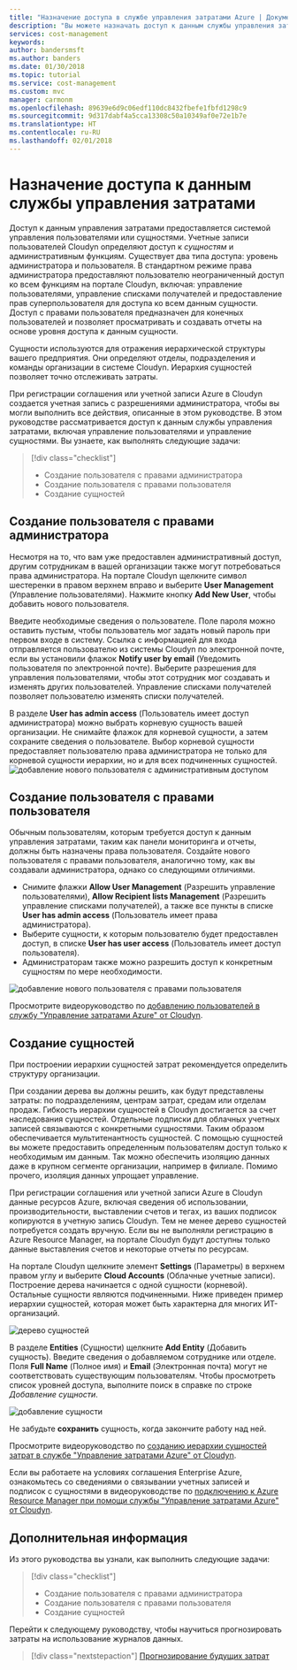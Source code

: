 ```yaml
---
title: "Назначение доступа в службе управления затратами Azure | Документы Майкрософт"
description: "Вы можете назначать доступ к данным службы управления затратами с помощью учетных записей пользователей, определяя уровни доступа к сущностям."
services: cost-management
keywords: 
author: bandersmsft
ms.author: banders
ms.date: 01/30/2018
ms.topic: tutorial
ms.service: cost-management
ms.custom: mvc
manager: carmonm
ms.openlocfilehash: 89639e6d9c06edf110dc8432fbefe1fbfd1298c9
ms.sourcegitcommit: 9d317dabf4a5cca13308c50a10349af0e72e1b7e
ms.translationtype: HT
ms.contentlocale: ru-RU
ms.lasthandoff: 02/01/2018
---
```

# <a name="assign-access-to-cost-management-data"></a>Назначение доступа к данным службы управления затратами

Доступ к данным управления затратами предоставляется системой управления пользователями или сущностями. Учетные записи пользователей Cloudyn определяют доступ к *сущностям* и административным функциям. Существует два типа доступа: уровень администратора и пользователя. В стандартном режиме права администратора предоставляют пользователю неограниченный доступ ко всем функциям на портале Cloudyn, включая: управление пользователями, управление списками получателей и предоставление прав суперпользователя для доступа ко всем данным сущности. Доступ с правами пользователя предназначен для конечных пользователей и позволяет просматривать и создавать отчеты на основе уровня доступа к данным сущности.

Сущности используются для отражения иерархической структуры вашего предприятия. Они определяют отделы, подразделения и команды организации в системе Cloudyn. Иерархия сущностей позволяет точно отслеживать затраты.

При регистрации соглашения или учетной записи Azure в Cloudyn создается учетная запись с разрешениями администратора, чтобы вы могли выполнить все действия, описанные в этом руководстве. В этом руководстве рассматривается доступ к данным службы управления затратами, включая управление пользователями и управление сущностями. Вы узнаете, как выполнять следующие задачи:

> [!div class="checklist"]
> * Создание пользователя с правами администратора
> * Создание пользователя с правами пользователя
> * Создание сущностей



## <a name="create-a-user-with-admin-access"></a>Создание пользователя с правами администратора

Несмотря на то, что вам уже предоставлен административный доступ, другим сотрудникам в вашей организации также могут потребоваться права администратора. На портале Cloudyn щелкните символ шестеренки в правом верхнем вправо и выберите **User Management** (Управление пользователями). Нажмите кнопку **Add New User**, чтобы добавить нового пользователя.

Введите необходимые сведения о пользователе. Поле пароля можно оставить пустым, чтобы пользователь мог задать новый пароль при первом входе в систему. Ссылка с информацией для входа отправляется пользователю из системы Cloudyn по электронной почте, если вы установили флажок **Notify user by email** (Уведомить пользователя по электронной почте). Выберите разрешения для управления пользователями, чтобы этот сотрудник мог создавать и изменять других пользователей. Управление списками получателей позволяет пользователю изменять списки получателей.

В разделе **User has admin access** (Пользователь имеет доступ администратора) можно выбрать корневую сущность вашей организации. Не снимайте флажок для корневой сущности, а затем сохраните сведения о пользователе. Выбор корневой сущности предоставляет пользователю права администратора не только для корневой сущности иерархии, но и для всех подчиненных сущностей.  
  ![добавление нового пользователя с административным доступом](.\media\tutorial-user-access\new-admin-access.png)

## <a name="create-a-user-with-user-access"></a>Создание пользователя с правами пользователя
Обычным пользователям, которым требуется доступ к данным управления затратами, таким как панели мониторинга и отчеты, должны быть назначены права пользователя. Создайте нового пользователя с правами пользователя, аналогично тому, как вы создавали администратора, однако со следующими отличиями.

- Снимите флажки **Allow User Management** (Разрешить управление пользователями), **Allow Recipient lists Management** (Разрешить управление списками получателей), а также все пункты в списке **User has admin access** (Пользователь имеет права администратора).
- Выберите сущности, к которым пользователю будет предоставлен доступ, в списке **User has user access** (Пользователь имеет доступ пользователя).
- Администраторам также можно разрешить доступ к конкретным сущностям по мере необходимости.

![добавление нового пользователя с правами пользователя](.\media\tutorial-user-access\new-user-access.png)

Просмотрите видеоруководство по [добавлению пользователей в службу "Управление затратами Azure" от Cloudyn](https://youtu.be/Nzn7GLahx30).

## <a name="create-entities"></a>Создание сущностей

При построении иерархии сущностей затрат рекомендуется определить структуру организации.

При создании дерева вы должны решить, как будут представлены затраты: по подразделениям, центрам затрат, средам или отделам продаж. Гибкость иерархии сущностей в Cloudyn достигается за счет наследования сущностей. Отдельные подписки для облачных учетных записей связываются с конкретными сущностями. Таким образом обеспечивается мультитенантность сущностей. С помощью сущностей вы можете предоставить определенным пользователям доступ только к необходимым им данным. Так можно обеспечить изоляцию данных даже в крупном сегменте организации, например в филиале. Помимо прочего, изоляция данных упрощает управление.  

При регистрации соглашения или учетной записи Azure в Cloudyn данные ресурсов Azure, включая сведения об использовании, производительности, выставлении счетов и тегах, из ваших подписок копируются в учетную запись Cloudyn. Тем не менее дерево сущностей потребуется создать вручную. Если вы не выполняли регистрацию в Azure Resource Manager, на портале Cloudyn будут доступны только данные выставления счетов и некоторые отчеты по ресурсам.

На портале Cloudyn щелкните элемент **Settings** (Параметры) в верхнем правом углу и выберите **Cloud Accounts** (Облачные учетные записи). Построение дерева начинается с одной сущности (корневой). Остальные сущности являются подчиненными. Ниже приведен пример иерархии сущностей, которая может быть характерна для многих ИТ-организаций.

![дерево сущностей](.\media\tutorial-user-access\entity-tree.png)

В разделе **Entities** (Сущности) щелкните **Add Entity** (Добавить сущность). Введите сведения о добавляемом сотруднике или отделе. Поля **Full Name** (Полное имя) и **Email** (Электронная почта) могут не соответствовать существующим пользователям. Чтобы просмотреть список уровней доступа, выполните поиск в справке по строке *Добавление сущности*.

![добавление сущности](.\media\tutorial-user-access\add-entity.png)

Не забудьте **сохранить** сущность, когда закончите работу над ней.


Просмотрите видеоруководство по [созданию иерархии сущностей затрат в службе "Управление затратами Azure" от Cloudyn](https://youtu.be/dAd9G7u0FmU).

Если вы работаете на условиях соглашения Enterprise Azure, ознакомьтесь со сведениями о связывании учетных записей и подписок с сущностями в видеоруководстве по [подключению к Azure Resource Manager при помощи службы "Управление затратами Azure" от Cloudyn](https://youtu.be/oCIwvfBB6kk).

## <a name="next-steps"></a>Дополнительная информация

Из этого руководства вы узнали, как выполнить следующие задачи:

> [!div class="checklist"]
> * Создание пользователя с правами администратора
> * Создание пользователя с правами пользователя
> * Создание сущностей

Перейти к следующему руководству, чтобы научиться прогнозировать затраты на использование журналов данных.

> [!div class="nextstepaction"]
> [Прогнозирование будущих затрат](tutorial-forecast-spending.md)
